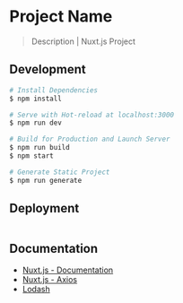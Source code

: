 # Project Name

> Description | Nuxt.js Project

## Development

``` bash
# Install Dependencies
$ npm install

# Serve with Hot-reload at localhost:3000
$ npm run dev

# Build for Production and Launch Server
$ npm run build
$ npm start

# Generate Static Project
$ npm run generate
```


## Deployment

```bash
```


## Documentation

* [Nuxt.js - Documentation](https://nuxtjs.org)
* [Nuxt.js - Axios](https://axios.nuxtjs.org/usage)
* [Lodash](https://lodash.com/)
